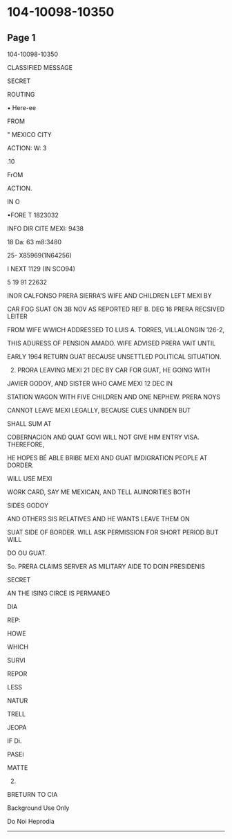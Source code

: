 # 104-10098-10350

## Page 1

104-10098-10350

CLASSIFIED MESSAGE

SECRET

ROUTING

• Here-ee

FROM

" MEXICO CITY

ACTION: W: 3

.10

FrOM

ACTION.

IN O

•FORE T 1823032

INFO DIR CITE MEXI: 9438

18 Da: 63 m8:3480

25- X85969(1N64256)

I NEXT 1129 (IN SCO94)

5 19 91 22632

INOR CALFONSO PRERA SIERRA'S WIFE AND CHILDREN LEFT MEXI BY

CAR FOG SUAT ON 3B NOV AS REPORTED REF B. DEG 16 PRERA RECSIVED LEITER

FROM WIFE WWICH ADDRESSED TO LUIS A. TORRES, VILLALONGIN 126-2,

THIS ADURESS OF PENSION AMADO. WIFE ADVISED PRERA VAIT UNTIL

EARLY 1964 RETURN GUAT BECAUSE UNSETTLED POLITICAL SITUATION.

2. PRORA LEAVING MEXI 21 DEC BY CAR FOR GUAT, HE GOING WITH

JAVIER GODOY, AND SISTER WHO CAME MEXI 12 DEC IN

STATION WAGON WITH FIVE CHILDREN AND ONE NEPHEW. PRERA NOYS

CANNOT LEAVE MEXI LEGALLY, BECAUSE CUES UNINDEN BUT

SHALL SUM AT

COBERNACION AND QUAT GOVI WILL NOT GIVE HIM ENTRY VISA. THEREFORE,

HE HOPES BÉ ABLE BRIBE MEXI AND GUAT IMDIGRATION PEOPLE AT DORDER.

WILL USE MEXI

WORK CARD, SAY ME MEXICAN, AND TELL AUINORITIES BOTH

SIDES GODOY

AND OTHERS SIS RELATIVES AND HE WANTS LEAVE THEM ON

SUAT SIDE OF BORDER. WILL ASK PERMISSION FOR SHORT PERIOD BUT WILL

DO OU GUAT.

So. PRERA CLAIMS SERVER AS MILITARY AIDE TO DOIN PRESIDENIS

SECRET

AN THE ISING CIRCE IS PERMANEO

DIA

REP:

HOWE

WHICH

SURVI

REPOR

LESS

NATUR

TRELL

JEOPA

IF Di.

PASEi

MATTE

2.

BRETURN TO CIA

Background Use Only

Do Noi Heprodia

---

